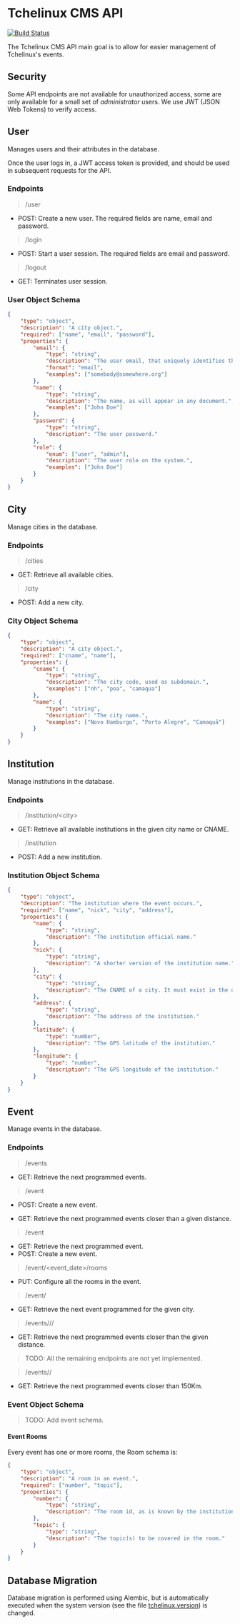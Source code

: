 # Tchelinux CMS API

[![Build Status](https://travis-ci.org/rafasgj/tchelinux-api.png)](https://travis-ci.org/rafasgj/tchelinux-api)

The Tchelinux CMS API main goal is to allow for easier management of
Tchelinux's events.

## Security

Some API endpoints are not available for unauthorized access, some are only
available for a small set of _administrator_ users. We use JWT (JSON Web Tokens)
to verify access.

## User

Manages users and their attributes in the database.

Once the user logs in, a JWT access token is provided, and should be used in
subsequent requests for the API.

### Endpoints

> /user

* POST: Create a new user. The required fields are name, email and password.

> /login

* POST: Start a user session. The required fields are email and password.

> /logout

* GET: Terminates user session.

### User Object Schema
```json
{
    "type": "object",
    "description": "A city object.",
    "required": ["name", "email", "password"],
    "properties": {
        "email": {
            "type": "string",
            "description": "The user email, that uniquely identifies the user.",
            "format": "email",
            "examples": ["somebody@somewhere.org"]
        },
        "name": {
            "type": "string",
            "description": "The name, as will appear in any document.",
            "examples": ["John Doe"]
        },
        "password": {
            "type": "string",
            "description": "The user password."
        },
        "role": {
            "enum": ["user", "admin"],
            "description": "The user role on the system.",
            "examples": ["John Doe"]
        }
    }
}
```

## City

Manage cities in the database.

### Endpoints

> /cities

* GET: Retrieve all available cities.

> /city

* POST: Add a new city.

### City Object Schema
```json
{
    "type": "object",
    "description": "A city object.",
    "required": ["cname", "name"],
    "properties": {
        "cname": {
            "type": "string",
            "description": "The city code, used as subdomain.",
            "examples": ["nh", "poa", "camaqua"]
        },
        "name": {
            "type": "string",
            "description": "The city name.",
            "examples": ["Novo Hamburgo", "Porto Alegre", "Camaquã"]
        }
    }
}
```

## Institution

Manage institutions in the database.

### Endpoints

> /institution/\<city\>

* GET: Retrieve all available institutions in the given city name or CNAME.


> /institution

* POST: Add a new institution.

### Institution Object Schema

```json
{
    "type": "object",
    "description": "The institution where the event occurs.",
    "required": ["name", "nick", "city", "address"],
    "properties": {
        "name": {
            "type": "string",
            "description": "The institution official name."
        },
        "nick": {
            "type": "string",
            "description": "A shorter version of the institution name."
        },
        "city": {
            "type": "string",
            "description": "The CNAME of a city. It must exist in the database."
        },
        "address": {
            "type": "string",
            "description": "The address of the institution."
        },
        "latitude": {
            "type": "number",
            "description": "The GPS latitude of the institution."
        },
        "longitude": {
            "type": "number",
            "description": "The GPS longitude of the institution."
        }
    }
}
```

## Event

Manage events in the database.

### Endpoints

> /events

* GET: Retrieve the next programmed events.

> /event
* POST: Create a new event.

* GET: Retrieve the next programmed events closer than a given distance.

> /event

* GET: Retrieve the next programmed event.
* POST: Create a new event.

> /event/<event_date>/rooms

* PUT: Configure all the rooms in the event.

> /event/<city>

* GET: Retrieve the next event programmed for the given city.

> /events/<latitude>/<longitude>/<distance>

* GET: Retrieve the next programmed events closer than the given distance.

> TODO: All the remaining endpoints are not yet implemented.

> /events/<latitude>/<longitude>

* GET: Retrieve the next programmed events closer than 150Km.

### Event Object Schema

> TODO: Add event schema.

#### Event Rooms

Every event has one or more rooms, the Room schema is:

```json
{
    "type": "object",
    "description": "A room in an event.",
    "required": ["number", "topic"],
    "properties": {
        "number": {
            "type": "string",
            "description": "The room id, as is known by the institution."
        },
        "topic": {
            "type": "string",
            "description": "The topic(s) to be covered in the room."
        }
    }
}
```


## Database Migration

Database migration is performed using Alembic, but is automatically executed
when the system version (see the file [tchelinux.version](tchelinux/version.py))
is changed.
